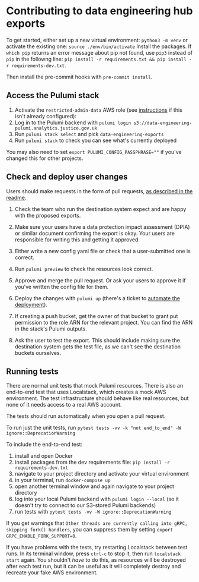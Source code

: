 # Contributing to data engineering hub exports

To get started, either set up a new virtual environment:
`python3 -m venv`
or activate the existing one:
`source ./env/bin/activate`
Install the packages. If `which pip` returns an error message about pip not found, use `pip3` instead of `pip` in the followng line: 
`pip install -r requirements.txt && pip install -r requirements-dev.txt`.

Then install the pre-commit hooks with `pre-commit install`.

## Access the Pulumi stack

1. Activate the `restricted-admin-data` AWS role (see [instructions](https://dsdmoj.atlassian.net/wiki/spaces/DE/pages/3862331895/Set+up+AWS+access#Config-file-for-prisons-and-probation) if this isn't already configured):
2. Log in to the Pulumi backend with `pulumi login s3://data-engineering-pulumi.analytics.justice.gov.uk`
3. Run `pulumi stack select` and pick `data-engineering-exports`
4. Run `pulumi stack` to check you can see what's currently deployed

You may also need to set `export PULUMI_CONFIG_PASSPHRASE=""` if you've changed this for other projects.

## Check and deploy user changes

Users should make requests in the form of pull requests, [as described in the readme](README.md).

1. Check the team who run the destination system expect and are happy with the proposed exports.

2. Make sure your users have a data protection impact assessment (DPIA) or similar document confirming the export is okay. Your users are responsible for writing this and getting it approved.

3. Either write a new config yaml file or check that a user-submitted one is correct.

4. Run `pulumi preview` to check the resources look correct.

5. Approve and merge the pull request. Or ask your users to approve it if you've written the config file for them.

6. Deploy the changes with `pulumi up` (there's a ticket to [automate the deployment](https://dsdmoj.atlassian.net/browse/PDE-1441)).

7. If creating a push bucket, get the owner of that bucket to grant put permission to the role ARN for the relevant project. You can find the ARN in the stack's Pulumi outputs.

8. Ask the user to test the export. This should include making sure the destination system gets the test file, as we can't see the destination buckets ourselves.

## Running tests

There are normal unit tests that mock Pulumi resources. There is also an end-to-end test that uses Localstack, which creates a mock AWS environment. The test infrastructure should behave like real resources, but none of it needs access to a real AWS account.

The tests should run automatically when you open a pull request.

To run just the unit tests, run `pytest tests -vv -k "not end_to_end" -W ignore::DeprecationWarning`

To include the end-to-end test:

1. install and open Docker
2. install packages from the dev requirements file: `pip install -r requirements-dev.txt`
3. navigate to your project directory and activate your virtual environment
4. in your terminal, run `docker-compose up`
5. open another terminal window and again navigate to your project directory
6. log into your local Pulumi backend with `pulumi login --local` (so it doesn't try to connect to our S3-stored Pulumi backends)
7. run tests with `pytest tests -vv -W ignore::DeprecationWarning`

If you get warnings that `Other threads are currently calling into gRPC, skipping fork() handlers`, you can suppress them by setting `export GRPC_ENABLE_FORK_SUPPORT=0`.

If you have problems with the tests, try restarting Localstack between test runs. In its terminal window, press `ctrl-c` to stop it, then run `localstack start` again. You shouldn't _have_ to do this, as resources will be destroyed after each test run, but it can be useful as it will completely destroy and recreate your fake AWS environment.
